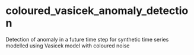 # coloured_vasicek_anomaly_detection
Detection of anomaly in a future time step for synthetic time series modelled using Vasicek model with coloured noise
